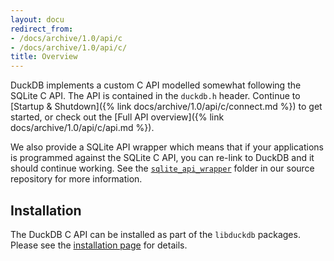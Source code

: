 ```yaml
---
layout: docu
redirect_from:
- /docs/archive/1.0/api/c
- /docs/archive/1.0/api/c/
title: Overview
---
```


DuckDB implements a custom C API modelled somewhat following the SQLite C API. The API is contained in the `duckdb.h` header. Continue to [Startup & Shutdown]({% link docs/archive/1.0/api/c/connect.md %}) to get started, or check out the [Full API overview]({% link docs/archive/1.0/api/c/api.md %}).

We also provide a SQLite API wrapper which means that if your applications is programmed against the SQLite C API, you can re-link to DuckDB and it should continue working. See the [`sqlite_api_wrapper`](https://github.com/duckdb/duckdb/tree/main/tools/sqlite3_api_wrapper) folder in our source repository for more information.

## Installation

The DuckDB C API can be installed as part of the `libduckdb` packages. Please see the [installation page](../../installation?environment=cplusplus) for details.
